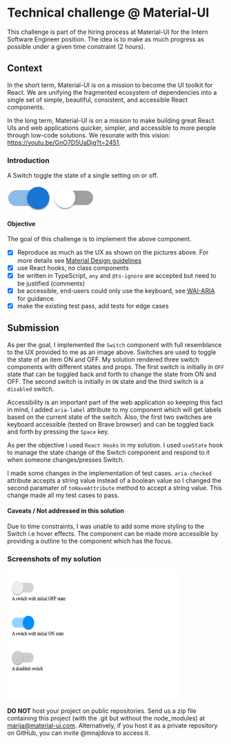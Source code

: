 # Technical challenge @ Material-UI
This challenge is part of the hiring process at Material-UI for the Intern Software Engineer position. The idea is to make as much progress as possible under a given time constraint (2 hours).

## Context
In the short term, Material-UI is on a mission to become the UI toolkit for React. We are unifying the fragmented ecosystem of dependencies into a single set of simple, beautiful, consistent, and accessible React components.

In the long term, Material-UI is on a mission to make building great React UIs and web applications quicker, simpler, and accessible to more people through low-code solutions. We resonate with this vision: https://youtu.be/GnO7D5UaDig?t=2451.

### Introduction

A Switch toggle the state of a single setting on or off.

<img src="/switch-checked.png" width="100px" /> <img src="/switch-unchecked.png" width="100px" />

#### Objective

The goal of this challenge is to implement the above component.

- [x] Reproduce as much as the UX as shown on the pictures above. For more details see [Material Design guidelines](https://material.io/components/switches)
- [x] use React hooks, no class components
- [x] be written in TypeScript, `any` and `@ts-ignore` are accepted but need to be justified (comments)
- [x] be accessible, end-users could only use the keyboard, see [WAI-ARIA](https://developer.mozilla.org/en-US/docs/Web/Accessibility/ARIA/Roles/Switch_role) for guidance.
- [x] make the existing test pass, add tests for edge cases

## Submission

As per the goal, I implemented the `Switch` component with full resemblance to the UX provided to me as an image above. Switches are used to toggle the state of an item ON and OFF. My solution rendered three switch components with different states and props. The first switch is initially in `OFF` state that can be toggled back and forth to change the state from ON and OFF. The second switch is initially in `ON` state and the third switch is a `disabled` switch.

Accessibility is an important part of the web application so keeping this fact in mind, I added `aria-label` attribute to my component which will get labels based on the current state of the switch. Also, the first two switches are keyboard accessible (tested on Brave browser) and can be toggled back and forth by pressing the `Space` key.

As per the objective I used `React Hooks` in my solution. I used `useState` hook to manage the state change of the Switch component and respond to it when someone changes/presses Switch.

I made some changes in the implementation of test cases. `aria-checked` attribute accepts a string value instead of a boolean value so I changed the second paramater of `toHaveAttribute` method to accept a string value. This change made all my test cases to pass.

#### Caveats / Not addressed in this solution

Due to time constraints, I was unable to add some more styling to the Switch i.e hover effects.
The component can be made more accessible by providing a outline to the component which has the focus.


### Screenshots of my solution

<img src="/solution.png" width="400px" height="300px">



**DO NOT** host your project on public repositories. Send us a zip file containing this project (with the .git but without the node_modules) at marija@material-ui.com. Alternatively, if you host it as a private repository on GitHub, you can invite @mnajdova to access it.